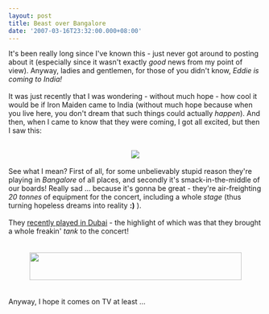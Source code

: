 ```yaml
---
layout: post
title: Beast over Bangalore
date: '2007-03-16T23:32:00.000+08:00'
---
```


It's been really long since I've known this - just never got around to posting about it (especially since it wasn't exactly <span style="font-style: italic;">good</span> news from my point of view). Anyway, ladies and gentlemen, for those of you didn't know, <span style="font-style: italic;">Eddie is coming to India!</span><br /><br />It was just recently that I was wondering - without much hope - how cool it would be if Iron Maiden came to India (without much hope because when you live here, you don't dream that such things could actually <span style="font-style: italic;">happen</span>). And then, when I came to know that they were coming, I got all excited, but then I saw this:<br /><br /><div style="text-align: center;"><img src="http://www.ironmaiden.com/images/uploads/india_poster.jpg" /><br /></div><br />See what I mean? First of all, for some unbelievably stupid reason they're playing in <span style="font-style: italic;">Bangalore</span> of all places, and secondly it's smack-in-the-middle of our boards! Really sad ... because it's gonna be great - they're air-freighting <span style="font-style: italic;">20 tonnes</span> of equipment for the concert, including a whole <span style="font-style: italic;">stage</span> (thus turning hopeless dreams into reality <span style="font-weight: bold;">:)</span> ).<br /><br />They <a href="http://www.ironmaiden.com/index.php?categoryid=8&p2_articleid=444">recently played in Dubai</a> - the highlight of which was that they brought a whole freakin' <span style="font-style: italic;">tank</span> to the concert!<br /><br /><br /><div style="text-align: center;"><img style="width: 421px; height: 55px;" src="http://www.ironmaiden.com/images/adverts/horns.jpg" /></div><br /><br />Anyway, I hope it comes on TV at least ...